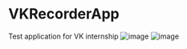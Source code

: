 # VKRecorderApp
Test application for VK internship
![image](https://user-images.githubusercontent.com/45011195/160445004-b3e6b02d-2d73-4897-897d-2f0342c1e8c1.png)
![image](https://user-images.githubusercontent.com/45011195/160445114-c4264ba1-daed-4b7b-bf62-b1091e464479.png)
